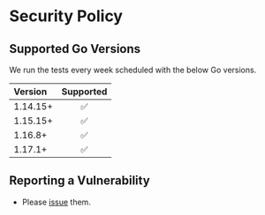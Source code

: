 # Security Policy

## Supported Go Versions

We run the tests every week scheduled with the below Go versions.

| Version  | Supported          |
| :------  | :----------------: |
| 1.14.15+ | :white_check_mark: |
| 1.15.15+ | :white_check_mark: |
| 1.16.8+  | :white_check_mark: |
| 1.17.1+  | :white_check_mark: |

## Reporting a Vulnerability

- Please [issue](https://github.com/KEINOS/base-N-go/issues) them.
